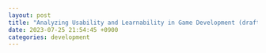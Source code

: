 ```yaml
---
layout: post
title: "Analyzing Usability and Learnability in Game Development (draft)"
date: 2023-07-25 21:54:45 +0900
categories: development
---
```

